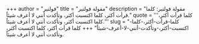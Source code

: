 +++
author = "فولتير"
title = "مقولة فولتير"
description = "مقولة فولتير: كلما قرأت أكثر، كلما اكتسبت أكثر، وتأكدت أنني لا أعرف شيئاً."
quote = '''كلما قرأت أكثر، كلما اكتسبت أكثر، وتأكدت أنني لا أعرف شيئاً.'''
slug = "كلما-قرأت-أكثر،-كلما-اكتسبت-أكثر،-وتأكدت-أنني-لا-أعرف-شيئاً"
+++
كلما قرأت أكثر، كلما اكتسبت أكثر، وتأكدت أنني لا أعرف شيئاً.
